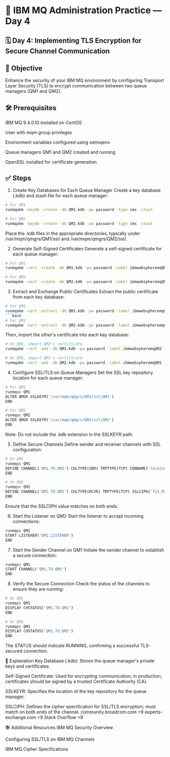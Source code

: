# 📘 IBM MQ Administration Practice — Day 4
## 🗓️ Day 4: Implementing TLS Encryption for Secure Channel Communication
## 🎯 Objective
Enhance the security of your IBM MQ environment by configuring Transport Layer Security (TLS) to encrypt communication between two queue managers (QM1 and QM2).

## 🛠️ Prerequisites
IBM MQ 9.4.0.10 installed on CentOS

User with mqm group privileges

Environment variables configured using setmqenv

Queue managers QM1 and QM2 created and running

OpenSSL installed for certificate generation

## ✅ Steps
1. Create Key Databases for Each Queue Manager
Create a key database (.kdb) and stash file for each queue manager:
```bash
# For QM1
runmqakm -keydb -create -db QM1.kdb -pw password -type cms -stash
```
```bash
# For QM2
runmqakm -keydb -create -db QM2.kdb -pw password -type cms -stash
```
Place the .kdb files in the appropriate directories, typically under /var/mqm/qmgrs/QM1/ssl/ and /var/mqm/qmgrs/QM2/ssl/.

2. Generate Self-Signed Certificates
Generate a self-signed certificate for each queue manager:

```bash
# For QM1
runmqakm -cert -create -db QM1.kdb -pw password -label ibmwebspheremqQM1 -dn "CN=QM1, OU=MQ, O=YourOrg, C=IN"
```
```bash
# For QM2
runmqakm -cert -create -db QM2.kdb -pw password -label ibmwebspheremqQM2 -dn "CN=QM2, OU=MQ, O=YourOrg, C=IN"
```
3. Extract and Exchange Public Certificates
Extract the public certificate from each key database:

```bash
# For QM1
runmqakm -cert -extract -db QM1.kdb -pw password -label ibmwebspheremqQM1 -target QM1.arm -format ascii
```bash
# For QM2
runmqakm -cert -extract -db QM2.kdb -pw password -label ibmwebspheremqQM2 -target QM2.arm -format ascii
```
Then, import the other's certificate into each key database:

```bash
# On QM1, import QM2's certificate
runmqakm -cert -add -db QM1.kdb -pw password -label ibmwebspheremqQM2 -file QM2.arm -format ascii
```
```bash
# On QM2, import QM1's certificate
runmqakm -cert -add -db QM2.kdb -pw password -label ibmwebspheremqQM1 -file QM1.arm -format ascii
```
4. Configure SSL/TLS on Queue Managers
Set the SSL key repository location for each queue manager:

```bash
# For QM1
runmqsc QM1
ALTER QMGR SSLKEYR('/var/mqm/qmgrs/QM1/ssl/QM1')
END
```
```bash
# For QM2
runmqsc QM2
ALTER QMGR SSLKEYR('/var/mqm/qmgrs/QM2/ssl/QM2')
END
```
Note: Do not include the .kdb extension in the SSLKEYR path.

5. Define Secure Channels
Define sender and receiver channels with SSL configuration:

```bash
# On QM1
runmqsc QM1
DEFINE CHANNEL('QM1.TO.QM2') CHLTYPE(SDR) TRPTYPE(TCP) CONNAME('localhost(1415)') XMITQ('QM2') SSLCIPH('TLS_RSA_WITH_AES_128_CBC_SHA')
END
```
```bash
# On QM2
runmqsc QM2
DEFINE CHANNEL('QM1.TO.QM2') CHLTYPE(RCVR) TRPTYPE(TCP) SSLCIPH('TLS_RSA_WITH_AES_128_CBC_SHA')
END
```
Ensure that the SSLCIPH value matches on both ends.

6. Start the Listener on QM2
Start the listener to accept incoming connections:

```bash
runmqsc QM2
START LISTENER('QM2.LISTENER')
END
```
7. Start the Sender Channel on QM1
Initiate the sender channel to establish a secure connection:
```bash
runmqsc QM1
START CHANNEL('QM1.TO.QM2')
END
```
8. Verify the Secure Connection
Check the status of the channels to ensure they are running:
```bash
# On QM1
runmqsc QM1
DISPLAY CHSTATUS('QM1.TO.QM2')
END
```
```bash
# On QM2
runmqsc QM2
DISPLAY CHSTATUS('QM1.TO.QM2')
END
```
The STATUS should indicate RUNNING, confirming a successful TLS-secured connection.

📘 Explanation
Key Database (.kdb): Stores the queue manager's private keys and certificates.

Self-Signed Certificate: Used for encrypting communication; in production, certificates should be signed by a trusted Certificate Authority (CA).

SSLKEYR: Specifies the location of the key repository for the queue manager.

SSLCIPH: Defines the cipher specification for SSL/TLS encryption; must match on both ends of the channel.
community.broadcom.com
+9
experts-exchange.com
+9
Stack Overflow
+9

📚 Additional Resources
IBM MQ Security Overview

Configuring SSL/TLS on IBM MQ Channels

IBM MQ Cipher Specifications
